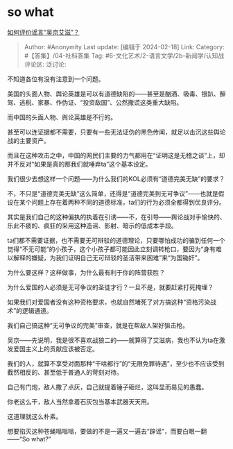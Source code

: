 # so what
[如何评价谣言“吴京艾滋”？](https://www.zhihu.com/question/644446788/answer/3399427613)

> Author: #Anonymity
> Last update: [编辑于 2024-02-18]
> Link:
> Category: #【答集】/04-社科答集
> Tag: #6-文化艺术/2-语言文学/2b-新闻学/认知战 
> 评论区:
> 泛讨论:

不知道各位有没有注意到一个问题。

美国的头面人物、舆论英雄是可以有道德缺陷的——甚至是酗酒、吸毒、银趴、醉驾、逃税、家暴、作伪证、“投资敌国”、公然撒谎这类重大缺陷。

而中国的头面人物、舆论英雄是不行的。

甚至可以连证据都不需要，只要有一些无法证伪的黑色传闻，就足以击沉这些舆论战的主要资产。

而且在这种攻击之中，中国的网民们主要的力气都用在“证明这是无稽之谈”上，却并不反对“如果是真的那我们就唾弃ta”这个基本设定。

我们很少去想这样一个问题——为什么我们的KOL必须有“道德完美无缺”的要求？

不，不只是“道德完美无缺”这么简单，还得是“道德完美到无可争议”——也就是假设在某个问题上存在着两种不同的道德标准，ta们的行为必须全都得到优良评分。

其实是我们自己的这种偏执的执着在引诱——不，在引导——舆论战对手愉快的、乐此不疲的、疯狂的采用这种造谣、影射、暗示的低成本手段。

ta们都不需要证据，也不需要无可辩驳的道德理论，只要哪怕成功的骗到任何一个觉得“不无可能”的小孩子，这个小孩子都可能因此立刻调转枪口，要因为“身有难以解释的嫌疑，为我们证明自己无可辩驳的圣洁带来困难”来“为国锄奸”。

为什么要这样？这样做事，为什么最有利于你的阵营获胜？

为什么爱国的人必须是无可争议的圣徒才行？一旦不是，就要赶紧打死掩埋？

如果我们对爱国者没有这种资格要求，也就自然堵死了对方搞这种“资格污染战术”的逻辑通道。

我们自己搞这种“无可争议的完美”审查，就是在帮敌人架好狙击枪。

吴京——先说明，我是很不喜欢战狼二的——就算得了艾滋病，我也不认为ta在激发爱国主义上的贡献应该被否定。

我们的人，就算不享受对面那种“干啥都行”的“无限免罪待遇”，至少也不应该受到截然相反的、甚至低于普通人的苛刻对待。

自己有门炮，敌人撒了点灰，自己就提着锤子砸烂，这叫显而易见的愚蠢。

你老这么干，敌人当然拿着石灰包当基本武器天天用。

这道理就这么朴素。

想要掐灭这种苍蝇嗡嗡嗡，要做的不是一遍又一遍去“辟谣”，而要白眼一翻——“So what?”
